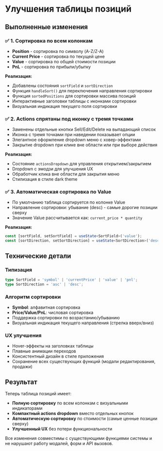 # Улучшения таблицы позиций

## Выполненные изменения

### ✅ 1. Сортировка по всем колонкам
- **Position** - сортировка по символу (A-Z/Z-A)
- **Current Price** - сортировка по текущей цене 
- **Value** - сортировка по общей стоимости позиции
- **PnL** - сортировка по прибыли/убытку

**Реализация:**
- Добавлены состояния `sortField` и `sortDirection`
- Функция `handleSort()` для переключения направления сортировки
- Функция `sortedPositions` для сортировки массива позиций
- Интерактивные заголовки таблицы с иконками сортировки
- Визуальная индикация текущего поля сортировки

### ✅ 2. Actions спрятаны под иконку с тремя точками
- Заменены отдельные кнопки Sell/Edit/Delete на выпадающий список
- Иконка с тремя точками при наведении показывает опции
- Элегантное оформление dropdown меню с ховер-эффектами
- Закрытие dropdown при клике вне области или при выборе действия

**Реализация:**
- Состояние `actionsDropdown` для управления открытием/закрытием
- Dropdown с эмодзи для улучшения UX
- Обработчик клика вне области для закрытия меню
- Стилизация в стиле dark theme

### ✅ 3. Автоматическая сортировка по Value
- По умолчанию таблица сортируется по колонке Value
- Направление сортировки: убывание (desc) - самые дорогие позиции сверху
- Значение Value рассчитывается как: `current_price * quantity`

**Реализация:**
```typescript
const [sortField, setSortField] = useState<SortField>('value');
const [sortDirection, setSortDirection] = useState<SortDirection>('desc');
```

## Технические детали

### Типизация
```typescript
type SortField = 'symbol' | 'currentPrice' | 'value' | 'pnl';
type SortDirection = 'asc' | 'desc';
```

### Алгоритм сортировки
- **Symbol**: алфавитная сортировка
- **Price/Value/PnL**: числовая сортировка
- Поддержка сортировки по возрастанию/убыванию
- Визуальная индикация текущего направления (стрелка вверх/вниз)

### UX улучшения
- Hover-эффекты на заголовках таблицы
- Плавные анимации переходов
- Консистентный дизайн в стиле приложения
- Сохранение всех существующих функций (модали редактирования, продажи)

## Результат

Теперь таблица позиций имеет:
- **Полную сортировку** по всем колонкам с визуальными индикаторами
- **Компактный actions dropdown** вместо отдельных кнопок
- **Автоматическую сортировку** по стоимости (самые ценные позиции сверху)
- **Улучшенный UX** без потери функциональности

Все изменения совместимы с существующими функциями системы и не нарушают работу модалей, форм и API вызовов.










